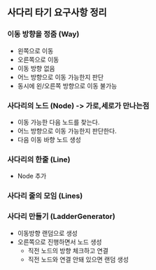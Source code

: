 ## 사다리 타기 요구사항 정리

### 이동 방향을 정줌 (Way)
* 왼쪽으로 이동
* 오른쪽으로 이동
* 이동 방향 없음
* 어느 방향으로 이동 가능한지 판단
* 동시에 왼/오른쪽 방향으로 이동 불가능


### 사다리의 노드 (Node) -> 가로,세로가 만나는점
* 이동 가능한 다음 노드를 찾는다.
* 어느 방향으로 이동 가능한지 판단한다.
* 다음 이동 바향 노드 생성

### 사다리의 한줄 (Line)
* Node 추가

### 사다리 줄의 모임 (Lines)

### 사다리 만들기 (LadderGenerator)
* 이동방향 랜덤으로 생성
* 오른쪽으로 진행하면서 노드 생성
    * 직전 노드의 방향 체크하고 연결
    * 직전 노드와 연결 안돼 있으면 랜덤 생성

